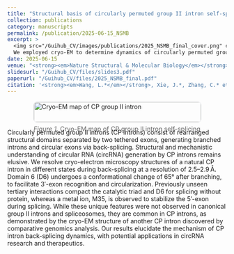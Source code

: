 ```yaml
---
title: "Structural basis of circularly permuted group II intron self-splicing"
collection: publications
category: manuscripts
permalink: /publication/2025-06-15_NSMB
excerpt: >
  <img src="/Guihub_CV/images/publications/2025_NSMB_final_cover.png" class="pub-thumb" alt="Cryo-EM density">
  We employed cryo-EM to determine dynamics of circularly permuted group II intron self-splicing.
date: 2025-06-15
venue: "<strong><em>Nature Structural & Molecular Biology</em></strong>"
slidesurl: "/Guihub_CV/files/slides3.pdf"
paperurl: "/Guihub_CV/files/2025_NSMB_final.pdf"
citation: '<strong><em>Wang, L.*</em></strong>, Xie, J.*, Zhang, C.* et al. Structural basis of circularly permuted group II intron self-splicing. <strong><em>Nat Struct Mol Biol</em></strong> 32, 1091–1100 (2025). https://doi.org/10.1038/s41594-025-01484-x'
---
```


<!-- 单图展示 -->
<style>
  .figure-single {
    display: flex;
    justify-content: center;
    margin: 16px 0;
  }
  .figure-single img {
  width: 100%;
  max-width: 1200px; /* 上限更大 */
  height: auto;
  border: 1px solid #e5e7eb;
  border-radius: 8px;
  }
  .figcaption {
    font-size: 0.9rem;
    color: #666;
    text-align: center;
    margin-top: 6px;
  }
</style>

<div class="figure-single">
  <div>
    <img src="{{ '/images/publications/Cte.png' | relative_url }}" alt="Cryo-EM map of CP group II intron">
    <div class="figcaption"><em>Figure 1.</em> Cryo-EM map of CP group II intron self-splicing</div>
  </div>
</div>

Circularly permuted group II introns (CP introns) consist of rearranged structural domains separated by two tethered exons, generating branched introns and circular exons via back-splicing. Structural and mechanistic understanding of circular RNA (circRNA) generation by CP introns remains elusive. We resolve cryo-electron microscopy structures of a natural CP intron in different states during back-splicing at a resolution of 2.5–2.9 Å. Domain 6 (D6) undergoes a conformational change of 65° after branching, to facilitate 3′-exon recognition and circularization. Previously unseen tertiary interactions compact the catalytic triad and D6 for splicing without protein, whereas a metal ion, M35, is observed to stabilize the 5′-exon during splicing. While these unique features were not observed in canonical group II introns and spliceosomes, they are common in CP introns, as demonstrated by the cryo-EM structure of another CP intron discovered by comparative genomics analysis. Our results elucidate the mechanism of CP intron back-splicing dynamics, with potential applications in circRNA research and therapeutics.
